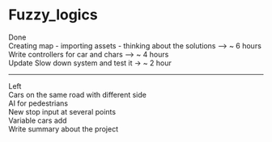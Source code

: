 # Fuzzy_logics

Done\
Creating map - importing assets - thinking about the solutions --> ~ 6 hours\
Write controllers for car and chars --> ~ 4 hours\
Update Slow down system and test it  -> ~ 2 hour
<hr /> 
Left<br />
Cars on the same road with different side<br />
AI for pedestrians<br />
New stop input at several points<br />
Variable cars add<br />
Write summary about the project
